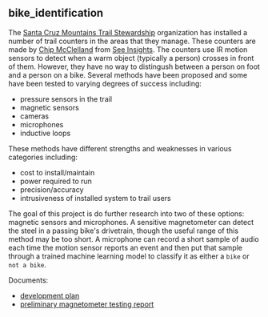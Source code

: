 ## bike_identification

The [Santa Cruz Mountains Trail Stewardship](https://santacruztrails.org/) organization has installed a number of trail counters in the areas that they manage. These counters are made by [Chip McClelland](https://github.com/chipmc) from [See Insights](https://seeinsights.com/). The counters use IR motion sensors to detect when a warm object (typically a person) crosses in front of them. However, they have no way to distingush between a person on foot and a person on a bike. Several methods have been proposed and some have been tested to varying degrees of success including:
* pressure sensors in the trail
* magnetic sensors
* cameras
* microphones
* inductive loops

These methods have different strengths and weaknesses in various categories including:
* cost to install/maintain
* power required to run
* precision/accuracy
* intrusiveness of installed system to trail users

The goal of this project is do further research into two of these options: magnetic sensors and microphones. A sensitive magnetometer can detect the steel in a passing bike's drivetrain, though the useful range of this method may be too short. A microphone can record a short sample of audio each time the motion sensor reports an event and then put that sample through a trained machine learning model to classify it as either a `bike` or `not a bike`.

Documents:  
* [development plan](./docs/development_plan.md)  
* [preliminary magnetometer testing report](./docs/preliminary_magnetometer_testing_report.md)